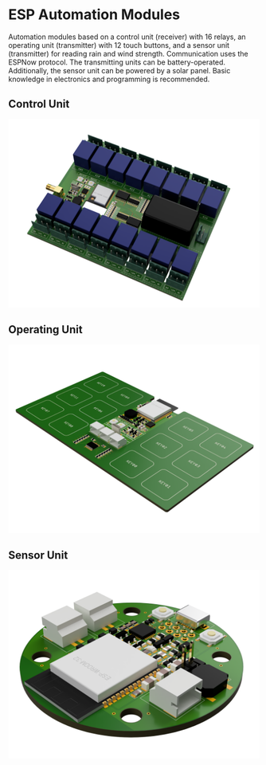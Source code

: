# ESP Automation Modules

Automation modules based on a control unit (receiver) with 16 relays, an operating unit (transmitter) with 12 touch buttons, and a sensor unit (transmitter) for reading rain and wind strength. Communication uses the ESPNow protocol. The transmitting units can be battery-operated. Additionally, the sensor unit can be powered by a solar panel. Basic knowledge in electronics and programming is recommended.

## Control Unit

![Control Unit](https://github.com/LaCocoRoco/esp-module-cu/blob/main/images/esp-module-cu-pcb.png)

## Operating Unit

![Operating Unit](https://github.com/LaCocoRoco/esp-module-ou/blob/main/images/esp-module-ou-pcb.png)

## Sensor Unit

![Sensor Unit](https://github.com/LaCocoRoco/esp-module-su/blob/main/images/esp-module-su-pcb.png)
